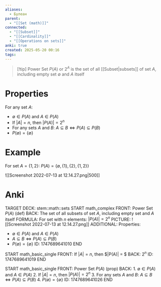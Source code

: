 ```yaml
---
aliases:
  - Булеан
parent:
  - "[[Set (math)]]"
connected:
  - "[[Subset]]"
  - "[[Cardinality]]"
  - "[[Operations on sets]]"
anki: true
created: 2025-05-20 00:16
tags:
---
```


> [!tip] Power Set $P(A)$ or $2^A$
> is the set of all [[Subset|subsets]] of set $A$, including empty set $\emptyset$ and $A$ itself

# Properties
For any set $A$: 
- $\emptyset \in P(A)$ and $A \in P(A)$
- If $|A| = n$, then $|P(A)| = 2^n$
- For any sets $A$ and $B$: $A \subseteq B \iff P(A) \subseteq P(B)$
- $P(\emptyset) = \{\emptyset\}$

# Example
For set $A = \{1,2\}$:
$P(A) = \{\emptyset, \{1\}, \{2\}, \{1,2\}\}$

![[Screenshot 2022-07-13 at 12.14.27.png|500]]

# Anki
TARGET DECK: stem::math::sets
START
math_complex
FRONT: Power Set $P(A)$ (def)
BACK: The set of all subsets of set $A$, including empty set and $A$ itself
FORMULA: For set with $n$ elements: $|P(A)| = 2^n$
PICTURE: ![[Screenshot 2022-07-13 at 12.14.27.png]]
ADDITIONAL: Properties:
- $\emptyset \in P(A)$ and $A \in P(A)$
- $A \subseteq B \iff P(A) \subseteq P(B)$
- $P(\emptyset) = \{\emptyset\}$
ID: 1747689641010
END

START
math_basic_single
FRONT: If $|A| = n$, then $|P(A)| = $
BACK: $2^n$
ID: 1747689641019
END

START
math_basic_single
FRONT: Power Set $P(A)$ (prop)
BACK: 1. $\emptyset \in P(A)$ and $A \in P(A)$
2. If $|A| = n$, then $|P(A)| = 2^n$
3. For any sets $A$ and $B$: $A \subseteq B \iff P(A) \subseteq P(B)$
4. $P(\emptyset) = \{\emptyset\}$
ID: 1747689641026
END


